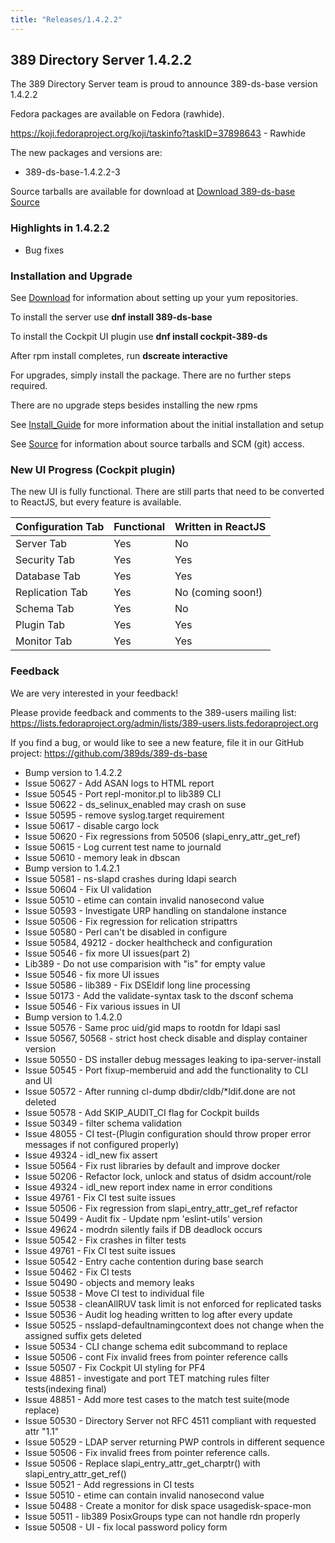 ```yaml
---
title: "Releases/1.4.2.2"
---
```


389 Directory Server 1.4.2.2
-----------------------------

The 389 Directory Server team is proud to announce 389-ds-base version 1.4.2.2

Fedora packages are available on Fedora (rawhide).

<https://koji.fedoraproject.org/koji/taskinfo?taskID=37898643> - Rawhide


The new packages and versions are:

- 389-ds-base-1.4.2.2-3

Source tarballs are available for download at [Download 389-ds-base Source](https://releases.pagure.org/389-ds-base/389-ds-base-1.4.2.2.tar.bz2)

### Highlights in 1.4.2.2

- Bug fixes

### Installation and Upgrade 

See [Download](../download.html) for information about setting up your yum repositories.

To install the server use **dnf install 389-ds-base**

To install the Cockpit UI plugin use **dnf install cockpit-389-ds**

After rpm install completes, run **dscreate interactive**

For upgrades, simply install the package.  There are no further steps required.

There are no upgrade steps besides installing the new rpms 

See [Install\_Guide](../howto/howto-install-389.html) for more information about the initial installation and setup

See [Source](../development/source.html) for information about source tarballs and SCM (git) access.

### New UI Progress (Cockpit plugin)

The new UI is fully functional.  There are still parts that need to be converted to ReactJS, but every feature is available.

|Configuration Tab|Functional|Written in ReactJS |
|-----------------|----------|-------------------|
|Server Tab       |Yes       |No                 |
|Security Tab     |Yes       |Yes                |
|Database Tab     |Yes       |Yes                |
|Replication Tab  |Yes       |No (coming soon!)  |
|Schema Tab       |Yes       |No                 |
|Plugin Tab       |Yes       |Yes                |
|Monitor Tab      |Yes       |Yes                |


### Feedback

We are very interested in your feedback!

Please provide feedback and comments to the 389-users mailing list: <https://lists.fedoraproject.org/admin/lists/389-users.lists.fedoraproject.org>

If you find a bug, or would like to see a new feature, file it in our GitHub project: <https://github.com/389ds/389-ds-base>
- Bump version to 1.4.2.2
- Issue 50627 - Add ASAN logs to HTML report
- Issue 50545 - Port repl-monitor.pl to lib389 CLI
- Issue 50622 - ds_selinux_enabled may crash on suse
- Issue 50595 - remove syslog.target requirement
- Issue 50617 - disable cargo lock
- Issue 50620 - Fix regressions from 50506 (slapi_enry_attr_get_ref)
- Issue 50615 - Log current test name to journald
- Issue 50610 - memory leak in dbscan
- Bump version to 1.4.2.1
- Issue 50581 - ns-slapd crashes during ldapi search
- Issue 50604 - Fix UI validation
- Issue 50510 - etime can contain invalid nanosecond value
- Issue 50593 - Investigate URP handling on standalone instance
- Issue 50506 - Fix regression for relication stripattrs
- Issue 50580 - Perl can't be disabled in configure
- Issue 50584, 49212 - docker healthcheck and configuration
- Issue 50546 - fix more UI issues(part 2)
- Lib389 - Do not use comparision with "is" for empty value
- Issue 50546 - fix more UI issues
- Issue 50586 - lib389 - Fix DSEldif long line processing
- Issue 50173 - Add the validate-syntax task to the dsconf schema
- Issue 50546 - Fix various issues in UI
- Bump version to 1.4.2.0
- Issue 50576 - Same proc uid/gid maps to rootdn for ldapi sasl
- Issue 50567, 50568 - strict host check disable and display container version
- Issue 50550 - DS installer debug messages leaking to ipa-server-install
- Issue 50545 - Port fixup-memberuid and add the functionality to CLI and UI
- Issue 50572 - After running cl-dump dbdir/cldb/*ldif.done are not deleted
- Issue 50578 - Add SKIP_AUDIT_CI flag for Cockpit builds
- Issue 50349 - filter schema validation
- Issue 48055 - CI test-(Plugin configuration should throw proper error messages if not configured properly)
- Issue 49324 - idl_new fix assert
- Issue 50564 - Fix rust libraries by default and improve docker
- Issue 50206 - Refactor lock, unlock and status of dsidm account/role
- Issue 49324 - idl_new report index name in error conditions
- Issue 49761 - Fix CI test suite issues
- Issue 50506 - Fix regression from slapi_entry_attr_get_ref refactor
- Issue 50499 - Audit fix - Update npm 'eslint-utils' version
- Issue 49624 - modrdn silently fails if DB deadlock occurs
- Issue 50542 - Fix crashes in filter tests
- Issue 49761 - Fix CI test suite issues
- Issue 50542 - Entry cache contention during base search
- Issue 50462 - Fix CI tests
- Issue 50490 - objects and memory leaks
- Issue 50538 - Move CI test to individual file
- Issue 50538 - cleanAllRUV task limit is not enforced for replicated tasks
- Issue 50536 - Audit log heading written to log after every update
- Issue 50525 - nsslapd-defaultnamingcontext does not change when the assigned suffix gets deleted
- Issue 50534 - CLI change schema edit subcommand to replace
- Issue 50506 - cont Fix invalid frees from pointer reference calls
- Issue 50507 - Fix Cockpit UI styling for PF4
- Issue 48851 - investigate and port TET matching rules filter tests(indexing final)
- Issue 48851 - Add more test cases to the match test suite(mode replace)
- Issue 50530 - Directory Server not RFC 4511 compliant with requested attr "1.1"
- Issue 50529 - LDAP server returning PWP controls in different sequence
- Issue 50506 - Fix invalid frees from pointer reference calls.
- Issue 50506 - Replace slapi_entry_attr_get_charptr() with slapi_entry_attr_get_ref()
- Issue 50521 - Add regressions in CI tests
- Issue 50510 - etime can contain invalid nanosecond value
- Issue 50488 - Create a monitor for disk space usagedisk-space-mon
- Issue 50511 - lib389 PosixGroups type can not handle rdn properly
- Issue 50508 - UI - fix local password policy form



